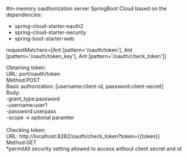 #in-memory oauthorization server 
SpringBoot Cloud based on the dependencies: <br>
- spring-cloud-starter-oauth2
- spring-cloud-starter-security
- spring-boot-starter-web

requestMatchers=[Ant [pattern='/oauth/token'], Ant [pattern='/oauth/token_key'], Ant [pattern='/oauth/check_token']]

Obtaining token:<br>
URL: port/oauth/token <br>
Method:POST<br>
Basic authorization: [username:client-id, password:client-secret] <br> 
Body:<br> 
    -grant_type:password<br>
    -username:user1<br>
    -password:userpass<br>
    -scope -> optional paramter<br>
<br>
Checking token:<br>
URL: http://localhost:8282/oauth/check_token?token={{token}} <br>
Method:GET<br>
*permitAll security setting allowed to access without client secret and id
<br>
 



